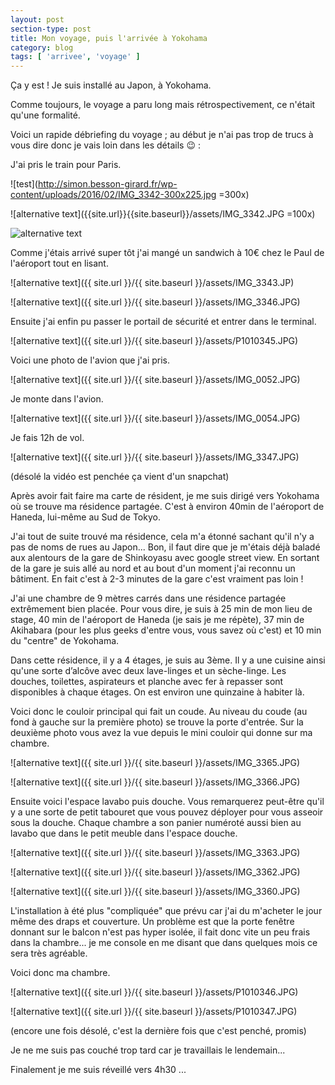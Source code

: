 ```yaml
---
layout: post
section-type: post
title: Mon voyage, puis l'arrivée à Yokohama
category: blog
tags: [ 'arrivee', 'voyage' ]
---
```


Ça y est ! Je suis installé au Japon, à Yokohama.

Comme toujours, le voyage a paru long mais rétrospectivement, ce n'était qu'une formalité.

Voici un rapide débriefing du voyage ; au début je n'ai pas trop de trucs à vous dire donc je vais loin dans les détails :wink: :

J'ai pris le train pour Paris.

![test](http://simon.besson-girard.fr/wp-content/uploads/2016/02/IMG_3342-300x225.jpg =300x)

![alternative text]({{site.url}}{{site.baseurl}}/assets/IMG_3342.JPG =100x)

![alternative text]({{site.url}}{{site.baseurl}}/assets/IMG_3342.JPG)

Comme j'étais arrivé super tôt j'ai mangé un sandwich à 10€ chez le Paul de l'aéroport tout en lisant.

![alternative text]({{ site.url }}/{{ site.baseurl }}/assets/IMG_3343.JP)

![alternative text]({{ site.url }}/{{ site.baseurl }}/assets/IMG_3346.JPG)

Ensuite j'ai enfin pu passer le portail de sécurité et entrer dans le terminal. 

![alternative text]({{ site.url }}/{{ site.baseurl }}/assets/P1010345.JPG)

Voici une photo de l'avion que j'ai pris.

![alternative text]({{ site.url }}/{{  site.baseurl }}/assets/IMG_0052.JPG)

Je monte dans l'avion.

![alternative text]({{ site.url }}/{{ site.baseurl }}/assets/IMG_0054.JPG)

Je fais 12h de vol.

![alternative text]({{ site.url }}/{{ site.baseurl }}/assets/IMG_3347.JPG)

(désolé la vidéo est penchée ça vient d'un snapchat) 

Après avoir fait faire ma carte de résident, je me suis dirigé vers Yokohama où se trouve ma résidence partagée. C'est à environ 40min de l'aéroport de Haneda, lui-même au Sud de Tokyo.

J'ai tout de suite trouvé ma résidence, cela m'a étonné sachant qu'il n'y a pas de noms de rues au Japon... Bon, il faut dire que je m'étais déjà baladé aux alentours de la gare de Shinkoyasu avec google street view. En sortant de la gare je suis allé au nord et au bout d'un moment j'ai reconnu un bâtiment. En fait c'est à 2-3 minutes de la gare c'est vraiment pas loin !

J'ai une chambre de 9 mètres carrés dans une résidence partagée extrêmement bien placée. Pour vous dire, je suis à 25 min de mon lieu de stage, 40 min de l'aéroport de Haneda (je sais je me répète), 37 min de Akihabara (pour les plus geeks d'entre vous, vous savez où c'est) et 10 min du "centre" de Yokohama.

Dans cette résidence, il y a 4 étages, je suis au 3ème. Il y a une cuisine ainsi qu'une sorte d’alcôve avec deux lave-linges et un sèche-linge. Les douches, toilettes, aspirateurs et planche avec fer à repasser sont disponibles à chaque étages. On est environ une quinzaine à habiter là.

Voici donc le couloir principal qui fait un coude. Au niveau du coude (au fond à gauche sur la première photo) se trouve la porte d'entrée. Sur la deuxième photo vous avez la vue depuis le mini couloir qui donne sur ma chambre.

![alternative text]({{ site.url }}/{{ site.baseurl }}/assets/IMG_3365.JPG)

![alternative text]({{ site.url }}/{{ site.baseurl }}/assets/IMG_3366.JPG)

Ensuite voici l'espace lavabo puis douche. Vous remarquerez peut-être qu'il y a une sorte de petit tabouret que vous pouvez déployer pour vous asseoir sous la douche. Chaque chambre a son panier numéroté aussi bien au lavabo que dans le petit meuble dans l'espace douche.

![alternative text]({{ site.url }}/{{ site.baseurl }}/assets/IMG_3363.JPG)

![alternative text]({{ site.url }}/{{ site.baseurl }}/assets/IMG_3362.JPG)

![alternative text]({{ site.url }}/{{ site.baseurl }}/assets/IMG_3360.JPG)

L'installation à été plus "compliquée" que prévu car j'ai du m'acheter le jour même des draps et couverture. Un problème est que la porte fenêtre donnant sur le balcon n'est pas hyper isolée, il fait donc vite un peu frais dans la chambre... je me console en me disant que dans quelques mois ce sera très agréable.

Voici donc ma chambre.

![alternative text]({{ site.url }}/{{ site.baseurl }}/assets/P1010346.JPG)

![alternative text]({{ site.url }}/{{ site.baseurl }}/assets/P1010347.JPG)

(encore une fois désolé, c'est la dernière fois que c'est penché, promis)

Je ne me suis pas couché trop tard car je travaillais le lendemain...

Finalement je me suis réveillé vers 4h30 ...
